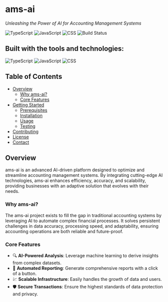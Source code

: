 # ams-ai
*Unleashing the Power of AI for Accounting Management Systems*

![TypeScript](https://img.shields.io/badge/TypeScript-007ACC?style=flat-square&logo=typescript&logoColor=white) ![JavaScript](https://img.shields.io/badge/JavaScript-F7DF1E?style=flat-square&logo=javascript&logoColor=black) ![CSS](https://img.shields.io/badge/CSS-1572B6?style=flat-square&logo=css3&logoColor=white) ![Build Status](https://img.shields.io/badge/build-passing-brightgreen)

## Built with the tools and technologies:
![TypeScript](https://img.shields.io/badge/TypeScript-007ACC?style=flat-square&logo=typescript&logoColor=white) ![JavaScript](https://img.shields.io/badge/JavaScript-F7DF1E?style=flat-square&logo=javascript&logoColor=black) ![CSS](https://img.shields.io/badge/CSS-1572B6?style=flat-square&logo=css3&logoColor=white)

## Table of Contents
- [Overview](#overview)
  - [Why ams-ai?](#why-ams-ai)
  - [Core Features](#core-features)
- [Getting Started](#getting-started)
  - [Prerequisites](#prerequisites)
  - [Installation](#installation)
  - [Usage](#usage)
  - [Testing](#testing)
- [Contributing](#contributing)
- [License](#license)
- [Contact](#contact)

## Overview
ams-ai is an advanced AI-driven platform designed to optimize and streamline accounting management systems. By integrating cutting-edge AI technologies, ams-ai enhances efficiency, accuracy, and scalability, providing businesses with an adaptive solution that evolves with their needs.

### Why ams-ai?
The ams-ai project exists to fill the gap in traditional accounting systems by leveraging AI to automate complex financial processes. It solves persistent challenges in data accuracy, processing speed, and adaptability, ensuring accounting operations are both reliable and future-proof.

### Core Features
- 🔍 **AI-Powered Analysis**: Leverage machine learning to derive insights from complex datasets.
- 🚀 **Automated Reporting**: Generate comprehensive reports with a click of a button.
- 💹 **Scalable Infrastructure**: Easily handles the growth of data and users.
- 🛡️ **Secure Transactions**: Ensure the highest standards of data protection and privacy.
  
